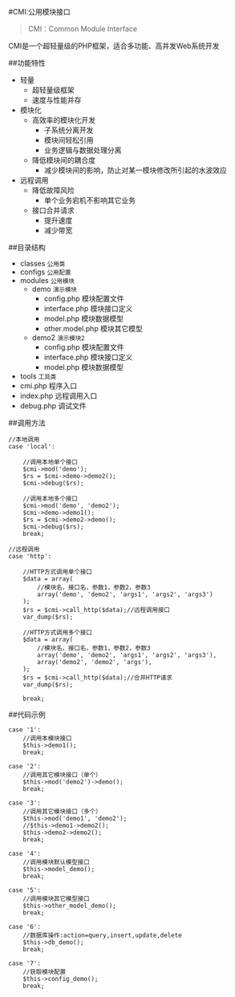 #CMI:公用模块接口
>CMI：Common Module Interface

CMI是一个超轻量级的PHP框架，适合多功能、高并发Web系统开发


##功能特性

* 轻量
	* 超轻量级框架
	* 速度与性能并存
* 模块化
	* 高效率的模块化开发
		* 子系统分离开发
		* 模块间轻松引用
		* 业务逻辑与数据处理分离
	* 降低模块间的耦合度
		* 减少模块间的影响，防止对某一模块修改所引起的水波效应
* 远程调用
	* 降低故障风险
		* 单个业务宕机不影响其它业务
	* 接口合并请求
		* 提升速度
		* 减少带宽



##目录结构

* classes `公用类`
* configs `公用配置`
* modules `公用模块`
    *  demo `演示模块`
        * config.php 模块配置文件
        * interface.php 模块接口定义 
        * model.php 模块数据模型
        * other.model.php 模块其它模型
    *  demo2 `演示模块2`
        * config.php 模块配置文件
        * interface.php 模块接口定义 
        * model.php 模块数据模型
* tools `工具类`
* cmi.php 程序入口
* index.php 远程调用入口
* debug.php 调试文件


##调用方法

    //本地调用
	case 'local':

		//调用本地单个接口
		$cmi->mod('demo');
		$rs = $cmi->demo->demo2();
		$cmi->debug($rs);

		//调用本地多个接口
		$cmi->mod('demo', 'demo2');
		$cmi->demo->demo1();
		$rs = $cmi->demo2->demo();
		$cmi->debug($rs);
		break;

	//远程调用
	case 'http':
		
		//HTTP方式调用单个接口
		$data = array(
			//模块名，接口名，参数1，参数2，参数3
			array('demo', 'demo2', 'args1', 'args2', 'args3')
		);
		$rs = $cmi->call_http($data);//远程调用接口
		var_dump($rs);

		//HTTP方式调用多个接口
		$data = array(
			//模块名，接口名，参数1，参数2，参数3
			array('demo', 'demo2', 'args1', 'args2', 'args3'),
			array('demo2', 'demo2', 'args'),
		);
		$rs = $cmi->call_http($data);//合并HTTP请求
		var_dump($rs);
		
		break;







##代码示例

    case '1':
	    //调用本模块接口
	    $this->demo1();
	    break;
	
	case '2':
	    //调用其它模块接口（单个）
	    $this->mod('demo2')->demo();
	    break;
	
	case '3':
	    //调用其它模块接口（多个）
	    $this->mod('demo1', 'demo2');
	    //$this->demo1->demo2();
	    $this->demo2->demo2();
	    break;
	
	case '4':
	    //调用模块默认模型接口
	    $this->model_demo();
	    break;
	
	case '5':
	    //调用模块其它模型接口
	    $this->other_model_demo();
	    break;
	
	case '6':
	    //数据库操作:action=query,insert,update,delete
	    $this->db_demo();
	    break;
	
	case '7':
	    //获取模块配置
	    $this->config_demo();
	    break;


